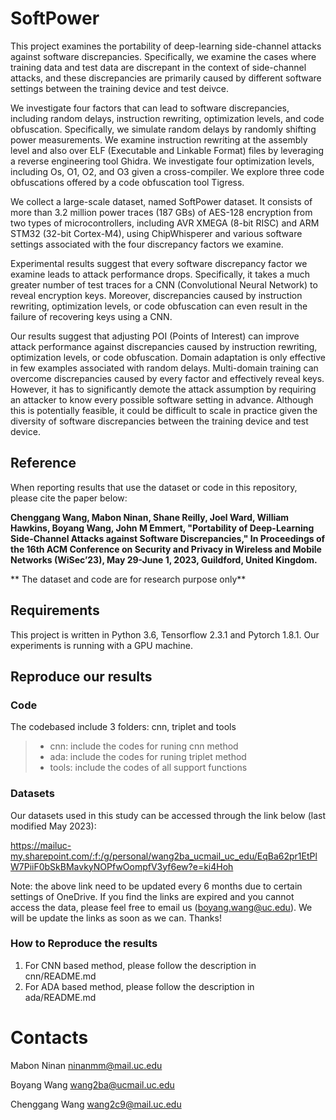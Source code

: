 # SoftPower

This project examines the portability of deep-learning side-channel attacks against software discrepancies. Specifically, we examine the cases where training data and test data are discrepant in the context of side-channel attacks, and these discrepancies are primarily caused by different software settings between the training device and test deivce. 

We investigate four factors that can lead to software discrepancies, including random delays, instruction rewriting, optimization levels, and code obfuscation. Specifically, we simulate random delays by randomly shifting power measurements. We examine instruction rewriting at the assembly level and also over ELF (Executable and Linkable Format) files by leveraging a reverse engineering tool Ghidra. We investigate four optimization levels, including Os, O1, O2, and O3 given a cross-compiler. We explore three code obfuscations offered by a code obfuscation tool Tigress.

We collect a large-scale dataset, named SoftPower dataset. It consists of more than 3.2 million power traces (187 GBs) of AES-128 encryption from two types of microcontrollers, including AVR XMEGA (8-bit RISC) and ARM STM32 (32-bit Cortex-M4), using ChipWhisperer and various software settings associated with the four discrepancy factors we examine.

Experimental results suggest that every software discrepancy factor we examine leads to attack performance drops. Specifically, it takes a much greater number of test traces for a CNN (Convolutional Neural Network) to reveal encryption keys. Moreover, discrepancies caused by instruction rewriting, optimization levels, or code obfuscation can even result in the failure of recovering keys using a CNN.

Our results suggest that adjusting POI (Points of Interest) can improve attack performance against discrepancies caused by instruction rewriting, optimization levels, or code obfuscation. Domain adaptation is only effective in few examples associated with random delays. Multi-domain training can overcome discrepancies caused by every factor and effectively reveal keys. However, it has to significantly demote the attack assumption by requiring an attacker to know every possible software setting in advance. Although this is potentially feasible, it could be difficult to scale in practice given the diversity of software discrepancies between the training device and test device. 


## Reference
When reporting results that use the dataset or code in this repository, please cite the paper below:

**Chenggang Wang, Mabon Ninan, Shane Reilly, Joel Ward, William Hawkins, Boyang Wang, John M Emmert, "Portability of Deep-Learning Side-Channel Attacks against Software Discrepancies," In Proceedings of the 16th ACM Conference on Security and Privacy in Wireless and Mobile
Networks (WiSec’23), May 29-June 1, 2023, Guildford, United Kingdom.**

** The dataset and code are for research purpose only**

## Requirements
This project is written in Python 3.6, Tensorflow 2.3.1 and Pytorch 1.8.1. Our experiments is running with a GPU machine.

## Reproduce our results
### Code 
The codebased include 3 folders: cnn, triplet and tools
>
> - cnn: include the codes for runing cnn method
> - ada: include the codes for runing triplet method
> - tools: include the codes of all support functions
>

### Datasets
Our datasets used in this study can be accessed through the link below (last modified May 2023):

https://mailuc-my.sharepoint.com/:f:/g/personal/wang2ba_ucmail_uc_edu/EqBa62pr1EtPlW7PiiF0bSkBMavkyNOPfwOompfV3yf6ew?e=ki4Hoh

Note: the above link need to be updated every 6 months due to certain settings of OneDrive. If you find the links are expired and you cannot access the data, please feel free to email us (boyang.wang@uc.edu). We will be update the links as soon as we can. Thanks!


### How to Reproduce the results
1. For CNN based method, please follow the description in cnn/README.md
2. For ADA based method, please follow the description in ada/README.md


# Contacts
Mabon Ninan ninanmm@mail.uc.edu

Boyang Wang wang2ba@ucmail.uc.edu

Chenggang Wang wang2c9@mail.uc.edu

